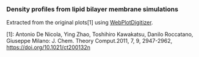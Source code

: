 ### Density profiles from lipid bilayer membrane simulations
Extracted from the original plots[1] using [WebPlotDigitizer](https://automeris.io/WebPlotDigitizer/).

[1]: Antonio De Nicola, Ying Zhao, Toshihiro Kawakatsu, Danilo Roccatano, Giuseppe Milano: J. Chem. Theory Comput.2011, 7, 9, 2947-2962,  https://doi.org/10.1021/ct200132n
